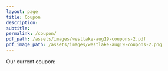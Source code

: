 ```yaml
---
layout: page
title: Coupon
description:
subtitle:
permalink: /coupon/
pdf_path: /assets/images/westlake-aug19-coupons-2.pdf
pdf_image_path: /assets/images/westlake-aug19-coupons-2.png
---
```


Our current coupon: